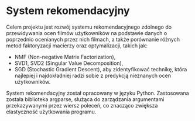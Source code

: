 # System rekomendacyjny

Celem projektu jest rozwój systemu rekomendacyjnego zdolnego do przewidywania ocen filmów użytkowników na podstawie danych o poprzednio ocenianych przez nich filmach, a także porównanie różnych metod faktoryzacji macierzy oraz optymalizacji, takich jak:
- NMF (Non-negative Matrix Factorization),
- SVD1, SVD2 (Singular Value Decomposition),
- SGD (Stochastic Gradient Descent),
aby zidentyfikować technikę, która najlepiej i najdokładniej radzi sobie z predykcją nieznanych ocen użytkowników.

System rekomendacyjny został opracowany w języku Python. Zastosowana została biblioteka argparse, służąca do zarządzania argumentami przekazywanymi przez wiersz poleceń, co znacząco zwiększa elastyczność użytkowania programu. 
